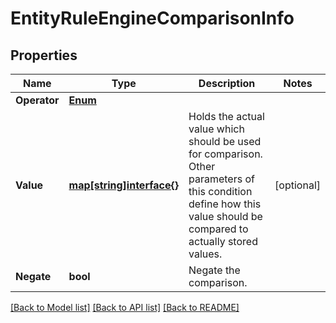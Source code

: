 # EntityRuleEngineComparisonInfo

## Properties
Name | Type | Description | Notes
------------ | ------------- | ------------- | -------------
**Operator** | [**Enum**](Enum.md) |  | 
**Value** | [**map[string]interface{}**](map[string]interface{}.md) | Holds the actual value which should be used for comparison. Other parameters of this condition define how this value should be compared to actually stored values. | [optional] 
**Negate** | **bool** | Negate the comparison. | 

[[Back to Model list]](../README.md#documentation-for-models) [[Back to API list]](../README.md#documentation-for-api-endpoints) [[Back to README]](../README.md)


